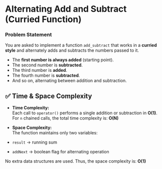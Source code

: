 # Alternating Add and Subtract (Curried Function)

### Problem Statement
You are asked to implement a function `add_subtract` that works in a **curried style** and alternately adds and subtracts the numbers passed to it.

- The **first number is always added** (starting point).
- The second number is **subtracted**.
- The third number is **added**.
- The fourth number is **subtracted**.
- And so on, alternating between addition and subtraction.

## ✅ Time & Space Complexity

- **Time Complexity:**  
  Each call to `operator()` performs a single addition or subtraction in **O(1)**.  
  For `n` chained calls, the total time complexity is: **O(N)**
  
- **Space Complexity:**  
The function maintains only two variables:
- `result` → running sum  
- `addNext` → boolean flag for alternating operation  

No extra data structures are used. Thus, the space complexity is: **O(1)**
